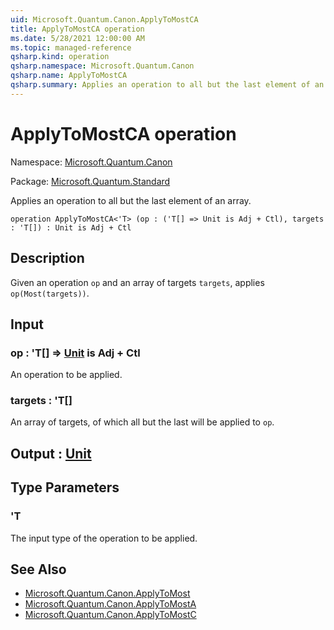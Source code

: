 ```yaml
---
uid: Microsoft.Quantum.Canon.ApplyToMostCA
title: ApplyToMostCA operation
ms.date: 5/28/2021 12:00:00 AM
ms.topic: managed-reference
qsharp.kind: operation
qsharp.namespace: Microsoft.Quantum.Canon
qsharp.name: ApplyToMostCA
qsharp.summary: Applies an operation to all but the last element of an array.
---
```


# ApplyToMostCA operation

Namespace: [Microsoft.Quantum.Canon](xref:Microsoft.Quantum.Canon)

Package: [Microsoft.Quantum.Standard](https://nuget.org/packages/Microsoft.Quantum.Standard)


Applies an operation to all but the last element of an array.

```qsharp
operation ApplyToMostCA<'T> (op : ('T[] => Unit is Adj + Ctl), targets : 'T[]) : Unit is Adj + Ctl
```


## Description

Given an operation `op` and an array of targets `targets`,applies `op(Most(targets))`.

## Input

### op : 'T[] => [Unit](xref:microsoft.quantum.qsharp.valueliterals#unit-literal)  is Adj + Ctl

An operation to be applied.


### targets : 'T[]

An array of targets, of which all but the last will be applied to `op`.



## Output : [Unit](xref:microsoft.quantum.qsharp.valueliterals#unit-literal)



## Type Parameters

### 'T

The input type of the operation to be applied.

## See Also

- [Microsoft.Quantum.Canon.ApplyToMost](xref:Microsoft.Quantum.Canon.ApplyToMost)
- [Microsoft.Quantum.Canon.ApplyToMostA](xref:Microsoft.Quantum.Canon.ApplyToMostA)
- [Microsoft.Quantum.Canon.ApplyToMostC](xref:Microsoft.Quantum.Canon.ApplyToMostC)